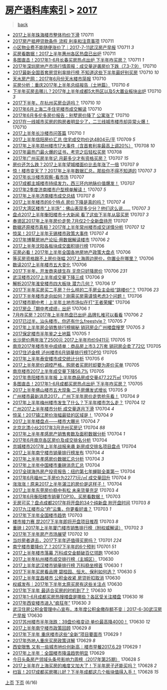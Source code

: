 [房产语料库索引](../../README.md)  > [2017](2017.md)
====
> [back](../README.md)

- [2017上半年珠海楼市整体均价下滑](http://jkwz.applinzi.com/ittc/6988988817695310853.html#2017%E4%B8%8A%E5%8D%8A%E5%B9%B4%E7%8F%A0%E6%B5%B7%E6%A5%BC%E5%B8%82%E6%95%B4%E4%BD%93%E5%9D%87%E4%BB%B7%E4%B8%8B%E6%BB%91) 170711  
- [2017房产抵押贷款条件 流程 利率和注意事项](http://jkwz.applinzi.com/ittc/6988978952600028165.html#2017%E6%88%BF%E4%BA%A7%E6%8A%B5%E6%8A%BC%E8%B4%B7%E6%AC%BE%E6%9D%A1%E4%BB%B6+%E6%B5%81%E7%A8%8B+%E5%88%A9%E7%8E%87%E5%92%8C%E6%B3%A8%E6%84%8F%E4%BA%8B%E9%A1%B9) 170711  
- [小区物业费不能随便涨价了｜2017-7-11武汉房产早报](http://jkwz.applinzi.com/ittc/6988956709195088901.html#%E5%B0%8F%E5%8C%BA%E7%89%A9%E4%B8%9A%E8%B4%B9%E4%B8%8D%E8%83%BD%E9%9A%8F%E4%BE%BF%E6%B6%A8%E4%BB%B7%E4%BA%86%EF%BD%9C2017-7-11%E6%AD%A6%E6%B1%89%E6%88%BF%E4%BA%A7%E6%97%A9%E6%8A%A5) 170711 *3* 
- [买房看数据！2017上半年惠州各区热盘已出炉](http://jkwz.applinzi.com/ittc/6988910515202819088.html#%E4%B9%B0%E6%88%BF%E7%9C%8B%E6%95%B0%E6%8D%AE%EF%BC%812017%E4%B8%8A%E5%8D%8A%E5%B9%B4%E6%83%A0%E5%B7%9E%E5%90%84%E5%8C%BA%E7%83%AD%E7%9B%98%E5%B7%B2%E5%87%BA%E7%82%89) 170711  
- [多图直击！2017年1-6月长春买房热点出炉 下半年咋买房？](http://jkwz.applinzi.com/ittc/6988910579337921552.html#%E5%A4%9A%E5%9B%BE%E7%9B%B4%E5%87%BB%EF%BC%812017%E5%B9%B41-6%E6%9C%88%E9%95%BF%E6%98%A5%E4%B9%B0%E6%88%BF%E7%83%AD%E7%82%B9%E5%87%BA%E7%82%89+%E4%B8%8B%E5%8D%8A%E5%B9%B4%E5%92%8B%E4%B9%B0%E6%88%BF%EF%BC%9F) 170711 *1* 
- [2017年深圳房地产市场行情周报：成交量逆袭房价下跌（7.3-7.9）](http://jkwz.applinzi.com/ittc/6988731161306989573.html#2017%E5%B9%B4%E6%B7%B1%E5%9C%B3%E6%88%BF%E5%9C%B0%E4%BA%A7%E5%B8%82%E5%9C%BA%E8%A1%8C%E6%83%85%E5%91%A8%E6%8A%A5%EF%BC%9A%E6%88%90%E4%BA%A4%E9%87%8F%E9%80%86%E8%A2%AD%E6%88%BF%E4%BB%B7%E4%B8%8B%E8%B7%8C%EF%BC%887.3-7.9%EF%BC%89) 170710  
- [2017最新全国首套房贷利率排行榜 不知道这些下半年最好别买房](http://jkwz.applinzi.com/ittc/6988727916228510724.html#2017%E6%9C%80%E6%96%B0%E5%85%A8%E5%9B%BD%E9%A6%96%E5%A5%97%E6%88%BF%E8%B4%B7%E5%88%A9%E7%8E%87%E6%8E%92%E8%A1%8C%E6%A6%9C+%E4%B8%8D%E7%9F%A5%E9%81%93%E8%BF%99%E4%BA%9B%E4%B8%8B%E5%8D%8A%E5%B9%B4%E6%9C%80%E5%A5%BD%E5%88%AB%E4%B9%B0%E6%88%BF) 170710 *10* 
- [天水房产网：2017年6月份天水楼市简报](http://jkwz.applinzi.com/ittc/6988702423991190533.html#%E5%A4%A9%E6%B0%B4%E6%88%BF%E4%BA%A7%E7%BD%91%EF%BC%9A2017%E5%B9%B46%E6%9C%88%E4%BB%BD%E5%A4%A9%E6%B0%B4%E6%A5%BC%E5%B8%82%E7%AE%80%E6%8A%A5) 170710  
- [买房分析：重庆2017年上半年总结报告（土地篇）](http://jkwz.applinzi.com/ittc/6988685937792779268.html#%E4%B9%B0%E6%88%BF%E5%88%86%E6%9E%90%EF%BC%9A%E9%87%8D%E5%BA%862017%E5%B9%B4%E4%B8%8A%E5%8D%8A%E5%B9%B4%E6%80%BB%E7%BB%93%E6%8A%A5%E5%91%8A%EF%BC%88%E5%9C%9F%E5%9C%B0%E7%AF%87%EF%BC%89) 170710 *6* 
- [下半年买房去哪儿？2017年上半年成都5大热区以及5大置业板块出炉](http://jkwz.applinzi.com/ittc/6988685755336360977.html#%E4%B8%8B%E5%8D%8A%E5%B9%B4%E4%B9%B0%E6%88%BF%E5%8E%BB%E5%93%AA%E5%84%BF%EF%BC%9F2017%E5%B9%B4%E4%B8%8A%E5%8D%8A%E5%B9%B4%E6%88%90%E9%83%BD5%E5%A4%A7%E7%83%AD%E5%8C%BA%E4%BB%A5%E5%8F%8A5%E5%A4%A7%E7%BD%AE%E4%B8%9A%E6%9D%BF%E5%9D%97%E5%87%BA%E7%82%89) 170710 *3* 
- [2017下半年，在杭州买房合适吗？](http://jkwz.applinzi.com/ittc/6988667351464412165.html#2017%E4%B8%8B%E5%8D%8A%E5%B9%B4%EF%BC%8C%E5%9C%A8%E6%9D%AD%E5%B7%9E%E4%B9%B0%E6%88%BF%E5%90%88%E9%80%82%E5%90%97%EF%BC%9F) 170710 *10* 
- [2017年6月上海二手住宅楼市成交解读](http://jkwz.applinzi.com/ittc/6988630542265091077.html#2017%E5%B9%B46%E6%9C%88%E4%B8%8A%E6%B5%B7%E4%BA%8C%E6%89%8B%E4%BD%8F%E5%AE%85%E6%A5%BC%E5%B8%82%E6%88%90%E4%BA%A4%E8%A7%A3%E8%AF%BB) 170710  
- [2017年6月多伦多房价报告：别墅房价降了 公寓涨了](http://jkwz.applinzi.com/ittc/6988629630402429957.html#2017%E5%B9%B46%E6%9C%88%E5%A4%9A%E4%BC%A6%E5%A4%9A%E6%88%BF%E4%BB%B7%E6%8A%A5%E5%91%8A%EF%BC%9A%E5%88%AB%E5%A2%85%E6%88%BF%E4%BB%B7%E9%99%8D%E4%BA%86+%E5%85%AC%E5%AF%93%E6%B6%A8%E4%BA%86) 170710  
- [2017在一线城市买房的购房者明显少了，二三线城市楼市却异常火爆！](http://jkwz.applinzi.com/ittc/6988622015513494532.html#2017%E5%9C%A8%E4%B8%80%E7%BA%BF%E5%9F%8E%E5%B8%82%E4%B9%B0%E6%88%BF%E7%9A%84%E8%B4%AD%E6%88%BF%E8%80%85%E6%98%8E%E6%98%BE%E5%B0%91%E4%BA%86%EF%BC%8C%E4%BA%8C%E4%B8%89%E7%BA%BF%E5%9F%8E%E5%B8%82%E6%A5%BC%E5%B8%82%E5%8D%B4%E5%BC%82%E5%B8%B8%E7%81%AB%E7%88%86%EF%BC%81) 170710  
- [2017上半年长沙楼市问答篇](http://jkwz.applinzi.com/ittc/6988592652524979217.html#2017%E4%B8%8A%E5%8D%8A%E5%B9%B4%E9%95%BF%E6%B2%99%E6%A5%BC%E5%B8%82%E9%97%AE%E7%AD%94%E7%AF%87) 170710 *1* 
- [2017上半年信阳房价汇总 住宅成交均价达4804元/平](http://jkwz.applinzi.com/ittc/6988256020496122885.html#2017%E4%B8%8A%E5%8D%8A%E5%B9%B4%E4%BF%A1%E9%98%B3%E6%88%BF%E4%BB%B7%E6%B1%87%E6%80%BB+%E4%BD%8F%E5%AE%85%E6%88%90%E4%BA%A4%E5%9D%87%E4%BB%B7%E8%BE%BE4804%E5%85%83%2F%E5%B9%B3) 170709 *5* 
- [2017年上半年郑州楼市17大事件（含首套利率最高上调20%）](http://jkwz.applinzi.com/ittc/6987922318821950468.html#2017%E5%B9%B4%E4%B8%8A%E5%8D%8A%E5%B9%B4%E9%83%91%E5%B7%9E%E6%A5%BC%E5%B8%8217%E5%A4%A7%E4%BA%8B%E4%BB%B6%EF%BC%88%E5%90%AB%E9%A6%96%E5%A5%97%E5%88%A9%E7%8E%87%E6%9C%80%E9%AB%98%E4%B8%8A%E8%B0%8320%25%EF%BC%89) 170708 *10* 
- [2017年最热门最火爆的证书，考完之后轻松买房](http://jkwz.applinzi.com/ittc/6987686091359257605.html#2017%E5%B9%B4%E6%9C%80%E7%83%AD%E9%97%A8%E6%9C%80%E7%81%AB%E7%88%86%E7%9A%84%E8%AF%81%E4%B9%A6%EF%BC%8C%E8%80%83%E5%AE%8C%E4%B9%8B%E5%90%8E%E8%BD%BB%E6%9D%BE%E4%B9%B0%E6%88%BF) 170708  
- [2017年广州买房半年记 月薪多少才有资格买房？](http://jkwz.applinzi.com/ittc/6987631180701500420.html#2017%E5%B9%B4%E5%B9%BF%E5%B7%9E%E4%B9%B0%E6%88%BF%E5%8D%8A%E5%B9%B4%E8%AE%B0+%E6%9C%88%E8%96%AA%E5%A4%9A%E5%B0%91%E6%89%8D%E6%9C%89%E8%B5%84%E6%A0%BC%E4%B9%B0%E6%88%BF%EF%BC%9F) 170707 *15* 
- [房价还怎么跌？2017上半年望城楼面价比去年涨了一倍](http://jkwz.applinzi.com/ittc/6987613749769667600.html#%E6%88%BF%E4%BB%B7%E8%BF%98%E6%80%8E%E4%B9%88%E8%B7%8C%EF%BC%9F2017%E4%B8%8A%E5%8D%8A%E5%B9%B4%E6%9C%9B%E5%9F%8E%E6%A5%BC%E9%9D%A2%E4%BB%B7%E6%AF%94%E5%8E%BB%E5%B9%B4%E6%B6%A8%E4%BA%86%E4%B8%80%E5%80%8D) 170707 *9* 
- [惊！楼市变天了？2017年上半年数据汇总，那些你不得不知道的](http://jkwz.applinzi.com/ittc/6987592181907719184.html#%E6%83%8A%EF%BC%81%E6%A5%BC%E5%B8%82%E5%8F%98%E5%A4%A9%E4%BA%86%EF%BC%9F2017%E5%B9%B4%E4%B8%8A%E5%8D%8A%E5%B9%B4%E6%95%B0%E6%8D%AE%E6%B1%87%E6%80%BB%EF%BC%8C%E9%82%A3%E4%BA%9B%E4%BD%A0%E4%B8%8D%E5%BE%97%E4%B8%8D%E7%9F%A5%E9%81%93%E7%9A%84) 170707 *3* 
- [2017年长沙楼市观察-看市场](http://jkwz.applinzi.com/ittc/6987573673882813456.html#2017%E5%B9%B4%E9%95%BF%E6%B2%99%E6%A5%BC%E5%B8%82%E8%A7%82%E5%AF%9F-%E7%9C%8B%E5%B8%82%E5%9C%BA) 170707  
- [2017成都主城楼市持续发力，西三环内地脉价值爆发！](http://jkwz.applinzi.com/ittc/6987568577908311045.html#2017%E6%88%90%E9%83%BD%E4%B8%BB%E5%9F%8E%E6%A5%BC%E5%B8%82%E6%8C%81%E7%BB%AD%E5%8F%91%E5%8A%9B%EF%BC%8C%E8%A5%BF%E4%B8%89%E7%8E%AF%E5%86%85%E5%9C%B0%E8%84%89%E4%BB%B7%E5%80%BC%E7%88%86%E5%8F%91%EF%BC%81) 170707  
- [2017年2季度济南楼市户型榜单解读！](http://jkwz.applinzi.com/ittc/6987559549530539013.html#2017%E5%B9%B42%E5%AD%A3%E5%BA%A6%E6%B5%8E%E5%8D%97%E6%A5%BC%E5%B8%82%E6%88%B7%E5%9E%8B%E6%A6%9C%E5%8D%95%E8%A7%A3%E8%AF%BB%EF%BC%81) 170707 *5* 
- [2017年上半年济南楼市成交总结](http://jkwz.applinzi.com/ittc/6987502906847527940.html#2017%E5%B9%B4%E4%B8%8A%E5%8D%8A%E5%B9%B4%E6%B5%8E%E5%8D%97%E6%A5%BC%E5%B8%82%E6%88%90%E4%BA%A4%E6%80%BB%E7%BB%93) 170707 *8* 
- [2017上半年楼市的6个特点 房价下降是真的吗？](http://jkwz.applinzi.com/ittc/6987499789137478672.html#2017%E4%B8%8A%E5%8D%8A%E5%B9%B4%E6%A5%BC%E5%B8%82%E7%9A%846%E4%B8%AA%E7%89%B9%E7%82%B9+%E6%88%BF%E4%BB%B7%E4%B8%8B%E9%99%8D%E6%98%AF%E7%9C%9F%E7%9A%84%E5%90%97%EF%BC%9F) 170707 *4* 
- [2017大湾区楼市“上半场”：佛山表现多少分？他们这么说……](http://jkwz.applinzi.com/ittc/6987472967976879120.html#2017%E5%A4%A7%E6%B9%BE%E5%8C%BA%E6%A5%BC%E5%B8%82%E2%80%9C%E4%B8%8A%E5%8D%8A%E5%9C%BA%E2%80%9D%EF%BC%9A%E4%BD%9B%E5%B1%B1%E8%A1%A8%E7%8E%B0%E5%A4%9A%E5%B0%91%E5%88%86%EF%BC%9F%E4%BB%96%E4%BB%AC%E8%BF%99%E4%B9%88%E8%AF%B4%E2%80%A6%E2%80%A6) 170707 *3* 
- [盘点2017上半年衡阳楼市十大新闻 看了这些下半年从容买房](http://jkwz.applinzi.com/ittc/6987375835919942660.html#%E7%9B%98%E7%82%B92017%E4%B8%8A%E5%8D%8A%E5%B9%B4%E8%A1%A1%E9%98%B3%E6%A5%BC%E5%B8%82%E5%8D%81%E5%A4%A7%E6%96%B0%E9%97%BB+%E7%9C%8B%E4%BA%86%E8%BF%99%E4%BA%9B%E4%B8%8B%E5%8D%8A%E5%B9%B4%E4%BB%8E%E5%AE%B9%E4%B9%B0%E6%88%BF) 170707 *3* 
- [奉贤区2017年上半年房价走势 7月仅2个全新盘待开](http://jkwz.applinzi.com/ittc/6987347512246404112.html#%E5%A5%89%E8%B4%A4%E5%8C%BA2017%E5%B9%B4%E4%B8%8A%E5%8D%8A%E5%B9%B4%E6%88%BF%E4%BB%B7%E8%B5%B0%E5%8A%BF+7%E6%9C%88%E4%BB%852%E4%B8%AA%E5%85%A8%E6%96%B0%E7%9B%98%E5%BE%85%E5%BC%80) 170707  
- [数据还原楼市真相？2017年上半年常州楼市成交详情分析](http://jkwz.applinzi.com/ittc/6987339872267142160.html#%E6%95%B0%E6%8D%AE%E8%BF%98%E5%8E%9F%E6%A5%BC%E5%B8%82%E7%9C%9F%E7%9B%B8%EF%BC%9F2017%E5%B9%B4%E4%B8%8A%E5%8D%8A%E5%B9%B4%E5%B8%B8%E5%B7%9E%E6%A5%BC%E5%B8%82%E6%88%90%E4%BA%A4%E8%AF%A6%E6%83%85%E5%88%86%E6%9E%90) 170707 *12* 
- [惊呆！2017上半年无锡楼市政策大事件](http://jkwz.applinzi.com/ittc/6987339872187450384.html#%E6%83%8A%E5%91%86%EF%BC%812017%E4%B8%8A%E5%8D%8A%E5%B9%B4%E6%97%A0%E9%94%A1%E6%A5%BC%E5%B8%82%E6%94%BF%E7%AD%96%E5%A4%A7%E4%BA%8B%E4%BB%B6) 170707 *4* 
- [2017年博鳌房地产论坛·用数据解读楼市](http://jkwz.applinzi.com/ittc/6987255344685122565.html#2017%E5%B9%B4%E5%8D%9A%E9%B3%8C%E6%88%BF%E5%9C%B0%E4%BA%A7%E8%AE%BA%E5%9D%9B%C2%B7%E7%94%A8%E6%95%B0%E6%8D%AE%E8%A7%A3%E8%AF%BB%E6%A5%BC%E5%B8%82) 170706 *2* 
- [2017上半年沈阳各板块成交面积排行榜](http://jkwz.applinzi.com/ittc/6987217264859153425.html#2017%E4%B8%8A%E5%8D%8A%E5%B9%B4%E6%B2%88%E9%98%B3%E5%90%84%E6%9D%BF%E5%9D%97%E6%88%90%E4%BA%A4%E9%9D%A2%E7%A7%AF%E6%8E%92%E8%A1%8C%E6%A6%9C) 170706  
- [买房必看！2017年上半年全国各地房地产政策大盘点](http://jkwz.applinzi.com/ittc/6987208205573555217.html#%E4%B9%B0%E6%88%BF%E5%BF%85%E7%9C%8B%EF%BC%812017%E5%B9%B4%E4%B8%8A%E5%8D%8A%E5%B9%B4%E5%85%A8%E5%9B%BD%E5%90%84%E5%9C%B0%E6%88%BF%E5%9C%B0%E4%BA%A7%E6%94%BF%E7%AD%96%E5%A4%A7%E7%9B%98%E7%82%B9) 170706  
- [等买房资格跟不上房价涨幅 2017上海周边房价，你置业在哪里？](http://jkwz.applinzi.com/ittc/6987205598650041348.html#%E7%AD%89%E4%B9%B0%E6%88%BF%E8%B5%84%E6%A0%BC%E8%B7%9F%E4%B8%8D%E4%B8%8A%E6%88%BF%E4%BB%B7%E6%B6%A8%E5%B9%85+2017%E4%B8%8A%E6%B5%B7%E5%91%A8%E8%BE%B9%E6%88%BF%E4%BB%B7%EF%BC%8C%E4%BD%A0%E7%BD%AE%E4%B8%9A%E5%9C%A8%E5%93%AA%E9%87%8C%EF%BC%9F) 170706  
- [数读2017上半年楼市五大变化](http://jkwz.applinzi.com/ittc/6987183695977776145.html#%E6%95%B0%E8%AF%BB2017%E4%B8%8A%E5%8D%8A%E5%B9%B4%E6%A5%BC%E5%B8%82%E4%BA%94%E5%A4%A7%E5%8F%98%E5%8C%96) 170706  
- [2017下半年，开发商夹缝生存 无奈只好降房价](http://jkwz.applinzi.com/ittc/6987136193329103877.html#2017%E4%B8%8B%E5%8D%8A%E5%B9%B4%EF%BC%8C%E5%BC%80%E5%8F%91%E5%95%86%E5%A4%B9%E7%BC%9D%E7%94%9F%E5%AD%98+%E6%97%A0%E5%A5%88%E5%8F%AA%E5%A5%BD%E9%99%8D%E6%88%BF%E4%BB%B7) 170706 *231* 
- [武汉楼市2017上半年成交量下降三成](http://jkwz.applinzi.com/ittc/6987129904368714768.html#%E6%AD%A6%E6%B1%89%E6%A5%BC%E5%B8%822017%E4%B8%8A%E5%8D%8A%E5%B9%B4%E6%88%90%E4%BA%A4%E9%87%8F%E4%B8%8B%E9%99%8D%E4%B8%89%E6%88%90) 170706 *9* 
- [解析2017年淮安楼市四大板块 潜力几何？](http://jkwz.applinzi.com/ittc/6987126786331509776.html#%E8%A7%A3%E6%9E%902017%E5%B9%B4%E6%B7%AE%E5%AE%89%E6%A5%BC%E5%B8%82%E5%9B%9B%E5%A4%A7%E6%9D%BF%E5%9D%97+%E6%BD%9C%E5%8A%9B%E5%87%A0%E4%BD%95%EF%BC%9F) 170706 *17* 
- [2017下半年买房买二手房？什么样的二手房业主会给“跳楼价”？](http://jkwz.applinzi.com/ittc/6987121915427554321.html#2017%E4%B8%8B%E5%8D%8A%E5%B9%B4%E4%B9%B0%E6%88%BF%E4%B9%B0%E4%BA%8C%E6%89%8B%E6%88%BF%EF%BC%9F%E4%BB%80%E4%B9%88%E6%A0%B7%E7%9A%84%E4%BA%8C%E6%89%8B%E6%88%BF%E4%B8%9A%E4%B8%BB%E4%BC%9A%E7%BB%99%E2%80%9C%E8%B7%B3%E6%A5%BC%E4%BB%B7%E2%80%9D%EF%BC%9F) 170706 *23* 
- [2017下半年楼市走向如何？刚需买房需谨慎考虑3个问题！](http://jkwz.applinzi.com/ittc/6987120589687751696.html#2017%E4%B8%8B%E5%8D%8A%E5%B9%B4%E6%A5%BC%E5%B8%82%E8%B5%B0%E5%90%91%E5%A6%82%E4%BD%95%EF%BC%9F%E5%88%9A%E9%9C%80%E4%B9%B0%E6%88%BF%E9%9C%80%E8%B0%A8%E6%85%8E%E8%80%83%E8%99%913%E4%B8%AA%E9%97%AE%E9%A2%98%EF%BC%81) 170706  
- [2017楼市期中考｜上半年土地市场似在打“王者荣耀”](http://jkwz.applinzi.com/ittc/6987118094055899920.html#2017%E6%A5%BC%E5%B8%82%E6%9C%9F%E4%B8%AD%E8%80%83%EF%BD%9C%E4%B8%8A%E5%8D%8A%E5%B9%B4%E5%9C%9F%E5%9C%B0%E5%B8%82%E5%9C%BA%E4%BC%BC%E5%9C%A8%E6%89%93%E2%80%9C%E7%8E%8B%E8%80%85%E8%8D%A3%E8%80%80%E2%80%9D) 170706  
- [2017房企「期中考成绩」出炉](http://jkwz.applinzi.com/ittc/6987117867341186053.html#2017%E6%88%BF%E4%BC%81%E3%80%8C%E6%9C%9F%E4%B8%AD%E8%80%83%E6%88%90%E7%BB%A9%E3%80%8D%E5%87%BA%E7%82%89) 170706 *1* 
- [7月咋买房？2017年上半年热盘已出炉 品牌扎堆可以看看](http://jkwz.applinzi.com/ittc/6987111648597640209.html#7%E6%9C%88%E5%92%8B%E4%B9%B0%E6%88%BF%EF%BC%9F2017%E5%B9%B4%E4%B8%8A%E5%8D%8A%E5%B9%B4%E7%83%AD%E7%9B%98%E5%B7%B2%E5%87%BA%E7%82%89+%E5%93%81%E7%89%8C%E6%89%8E%E5%A0%86%E5%8F%AF%E4%BB%A5%E7%9C%8B%E7%9C%8B) 170706 *2* 
- [2017已过半，汕头楼市，你还有什么freestyle？](http://jkwz.applinzi.com/ittc/6986867577232819205.html#2017%E5%B7%B2%E8%BF%87%E5%8D%8A%EF%BC%8C%E6%B1%95%E5%A4%B4%E6%A5%BC%E5%B8%82%EF%BC%8C%E4%BD%A0%E8%BF%98%E6%9C%89%E4%BB%80%E4%B9%88freestyle%EF%BC%9F) 170705 *7* 
- [2017年上半年房企销售排行榜揭秘 销冠房企广州楼盘搜罗](http://jkwz.applinzi.com/ittc/6986863926086992913.html#2017%E5%B9%B4%E4%B8%8A%E5%8D%8A%E5%B9%B4%E6%88%BF%E4%BC%81%E9%94%80%E5%94%AE%E6%8E%92%E8%A1%8C%E6%A6%9C%E6%8F%AD%E7%A7%98+%E9%94%80%E5%86%A0%E6%88%BF%E4%BC%81%E5%B9%BF%E5%B7%9E%E6%A5%BC%E7%9B%98%E6%90%9C%E7%BD%97) 170705 *3* 
- [2017保定楼市半年鉴之土地篇](http://jkwz.applinzi.com/ittc/6986859044193960976.html#2017%E4%BF%9D%E5%AE%9A%E6%A5%BC%E5%B8%82%E5%8D%8A%E5%B9%B4%E9%89%B4%E4%B9%8B%E5%9C%9F%E5%9C%B0%E7%AF%87) 170705 *1* 
- [长沙房价两年涨了2500元 2017上半年均价9411元](http://jkwz.applinzi.com/ittc/6986847693958546449.html#%E9%95%BF%E6%B2%99%E6%88%BF%E4%BB%B7%E4%B8%A4%E5%B9%B4%E6%B6%A8%E4%BA%862500%E5%85%83+2017%E4%B8%8A%E5%8D%8A%E5%B9%B4%E5%9D%87%E4%BB%B79411%E5%85%83) 170705 *15* 
- [南京2017年楼市年中成绩单：商品房上市3.2万套 销冠房企卖了72亿](http://jkwz.applinzi.com/ittc/6986774040696849425.html#%E5%8D%97%E4%BA%AC2017%E5%B9%B4%E6%A5%BC%E5%B8%82%E5%B9%B4%E4%B8%AD%E6%88%90%E7%BB%A9%E5%8D%95%EF%BC%9A%E5%95%86%E5%93%81%E6%88%BF%E4%B8%8A%E5%B8%823.2%E4%B8%87%E5%A5%97+%E9%94%80%E5%86%A0%E6%88%BF%E4%BC%81%E5%8D%96%E4%BA%8672%E4%BA%BF) 170705  
- [2017住泸金榜 泸州楼市6月销量排行榜TOP10](http://jkwz.applinzi.com/ittc/6986836437805564932.html#2017%E4%BD%8F%E6%B3%B8%E9%87%91%E6%A6%9C+%E6%B3%B8%E5%B7%9E%E6%A5%BC%E5%B8%826%E6%9C%88%E9%94%80%E9%87%8F%E6%8E%92%E8%A1%8C%E6%A6%9CTOP10) 170705  
- [2017年上半年泰安楼市成交统计分析](http://jkwz.applinzi.com/ittc/6986817402586006544.html#2017%E5%B9%B4%E4%B8%8A%E5%8D%8A%E5%B9%B4%E6%B3%B0%E5%AE%89%E6%A5%BC%E5%B8%82%E6%88%90%E4%BA%A4%E7%BB%9F%E8%AE%A1%E5%88%86%E6%9E%90) 170705 *6* 
- [2017上半年房价调控严格，购房者买房时却要为差价买单](http://jkwz.applinzi.com/ittc/6986811503939175428.html#2017%E4%B8%8A%E5%8D%8A%E5%B9%B4%E6%88%BF%E4%BB%B7%E8%B0%83%E6%8E%A7%E4%B8%A5%E6%A0%BC%EF%BC%8C%E8%B4%AD%E6%88%BF%E8%80%85%E4%B9%B0%E6%88%BF%E6%97%B6%E5%8D%B4%E8%A6%81%E4%B8%BA%E5%B7%AE%E4%BB%B7%E4%B9%B0%E5%8D%95) 170705  
- [南京楼市2017上半年成交量下降56.7%](http://jkwz.applinzi.com/ittc/6986762009478431749.html#%E5%8D%97%E4%BA%AC%E6%A5%BC%E5%B8%822017%E4%B8%8A%E5%8D%8A%E5%B9%B4%E6%88%90%E4%BA%A4%E9%87%8F%E4%B8%8B%E9%99%8D56.7%25) 170705  
- [2017年贵阳楼市半年报 上半年商品房成交量477.22万㎡](http://jkwz.applinzi.com/ittc/6986754307465413636.html#2017%E5%B9%B4%E8%B4%B5%E9%98%B3%E6%A5%BC%E5%B8%82%E5%8D%8A%E5%B9%B4%E6%8A%A5+%E4%B8%8A%E5%8D%8A%E5%B9%B4%E5%95%86%E5%93%81%E6%88%BF%E6%88%90%E4%BA%A4%E9%87%8F477.22%E4%B8%87%E3%8E%A1) 170705  
- [多图直击！2017年1-6月成都买房热点出炉 下半年咋买房？](http://jkwz.applinzi.com/ittc/6986734589417358352.html#%E5%A4%9A%E5%9B%BE%E7%9B%B4%E5%87%BB%EF%BC%812017%E5%B9%B41-6%E6%9C%88%E6%88%90%E9%83%BD%E4%B9%B0%E6%88%BF%E7%83%AD%E7%82%B9%E5%87%BA%E7%82%89+%E4%B8%8B%E5%8D%8A%E5%B9%B4%E5%92%8B%E4%B9%B0%E6%88%BF%EF%BC%9F) 170705  
- [2017上半年佛山楼市五大现象 二手房爆发式增长](http://jkwz.applinzi.com/ittc/6986705945085084688.html#2017%E4%B8%8A%E5%8D%8A%E5%B9%B4%E4%BD%9B%E5%B1%B1%E6%A5%BC%E5%B8%82%E4%BA%94%E5%A4%A7%E7%8E%B0%E8%B1%A1+%E4%BA%8C%E6%89%8B%E6%88%BF%E7%88%86%E5%8F%91%E5%BC%8F%E5%A2%9E%E9%95%BF) 170705 *9* 
- [广州楼市最新消息2017，广州下半年房价走势抢先看！](http://jkwz.applinzi.com/ittc/6986492151520035844.html#%E5%B9%BF%E5%B7%9E%E6%A5%BC%E5%B8%82%E6%9C%80%E6%96%B0%E6%B6%88%E6%81%AF2017%EF%BC%8C%E5%B9%BF%E5%B7%9E%E4%B8%8B%E5%8D%8A%E5%B9%B4%E6%88%BF%E4%BB%B7%E8%B5%B0%E5%8A%BF%E6%8A%A2%E5%85%88%E7%9C%8B%EF%BC%81) 170704 *9* 
- [2017年上半年梅州楼市发生了什么？下半年楼市怎么走？](http://jkwz.applinzi.com/ittc/6986491358058382341.html#2017%E5%B9%B4%E4%B8%8A%E5%8D%8A%E5%B9%B4%E6%A2%85%E5%B7%9E%E6%A5%BC%E5%B8%82%E5%8F%91%E7%94%9F%E4%BA%86%E4%BB%80%E4%B9%88%EF%BC%9F%E4%B8%8B%E5%8D%8A%E5%B9%B4%E6%A5%BC%E5%B8%82%E6%80%8E%E4%B9%88%E8%B5%B0%EF%BC%9F) 170704 *12* 
- [广州2017上半年楼市分析 成交量逐月下滑](http://jkwz.applinzi.com/ittc/6986491256036131845.html#%E5%B9%BF%E5%B7%9E2017%E4%B8%8A%E5%8D%8A%E5%B9%B4%E6%A5%BC%E5%B8%82%E5%88%86%E6%9E%90+%E6%88%90%E4%BA%A4%E9%87%8F%E9%80%90%E6%9C%88%E4%B8%8B%E6%BB%91) 170704 *4* 
- [惊呆！2017镇江房价涨幅最猛的区域是！](http://jkwz.applinzi.com/ittc/6986467412802012165.html#%E6%83%8A%E5%91%86%EF%BC%812017%E9%95%87%E6%B1%9F%E6%88%BF%E4%BB%B7%E6%B6%A8%E5%B9%85%E6%9C%80%E7%8C%9B%E7%9A%84%E5%8C%BA%E5%9F%9F%E6%98%AF%EF%BC%81) 170704 *9* 
- [2017上半年楼盘点——楼市大曝光](http://jkwz.applinzi.com/ittc/6986463451911029764.html#2017%E4%B8%8A%E5%8D%8A%E5%B9%B4%E6%A5%BC%E7%9B%98%E7%82%B9%E2%80%94%E2%80%94%E6%A5%BC%E5%B8%82%E5%A4%A7%E6%9B%9D%E5%85%89) 170704 *7* 
- [北京北漂小伙2017年3月沧州买房记](http://jkwz.applinzi.com/ittc/6986460119872046084.html#%E5%8C%97%E4%BA%AC%E5%8C%97%E6%BC%82%E5%B0%8F%E4%BC%992017%E5%B9%B43%E6%9C%88%E6%B2%A7%E5%B7%9E%E4%B9%B0%E6%88%BF%E8%AE%B0) 170704 *88* 
- [2017年上半年孝感房产销售套数及面积数据分析](http://jkwz.applinzi.com/ittc/6986456757285946372.html#2017%E5%B9%B4%E4%B8%8A%E5%8D%8A%E5%B9%B4%E5%AD%9D%E6%84%9F%E6%88%BF%E4%BA%A7%E9%94%80%E5%94%AE%E5%A5%97%E6%95%B0%E5%8F%8A%E9%9D%A2%E7%A7%AF%E6%95%B0%E6%8D%AE%E5%88%86%E6%9E%90) 170704 *1* 
- [2017年6月南京各区房价及成交排名分析](http://jkwz.applinzi.com/ittc/6986454360815830020.html#2017%E5%B9%B46%E6%9C%88%E5%8D%97%E4%BA%AC%E5%90%84%E5%8C%BA%E6%88%BF%E4%BB%B7%E5%8F%8A%E6%88%90%E4%BA%A4%E6%8E%92%E5%90%8D%E5%88%86%E6%9E%90) 170704  
- [京城楼市2017年上半年战报来袭 新房成交排名项目盘点](http://jkwz.applinzi.com/ittc/6986414336321782789.html#%E4%BA%AC%E5%9F%8E%E6%A5%BC%E5%B8%822017%E5%B9%B4%E4%B8%8A%E5%8D%8A%E5%B9%B4%E6%88%98%E6%8A%A5%E6%9D%A5%E8%A2%AD+%E6%96%B0%E6%88%BF%E6%88%90%E4%BA%A4%E6%8E%92%E5%90%8D%E9%A1%B9%E7%9B%AE%E7%9B%98%E7%82%B9) 170704  
- [2017上半年南宁楼市销量排行榜发布](http://jkwz.applinzi.com/ittc/6986120167959299076.html#2017%E4%B8%8A%E5%8D%8A%E5%B9%B4%E5%8D%97%E5%AE%81%E6%A5%BC%E5%B8%82%E9%94%80%E9%87%8F%E6%8E%92%E8%A1%8C%E6%A6%9C%E5%8F%91%E5%B8%83) 170704 *4* 
- [2017年上半年孝感房价数据汇总分析](http://jkwz.applinzi.com/ittc/6986389613953156101.html#2017%E5%B9%B4%E4%B8%8A%E5%8D%8A%E5%B9%B4%E5%AD%9D%E6%84%9F%E6%88%BF%E4%BB%B7%E6%95%B0%E6%8D%AE%E6%B1%87%E6%80%BB%E5%88%86%E6%9E%90) 170704 *3* 
- [2017年上半年中国楼市重磅消息汇总](http://jkwz.applinzi.com/ittc/6986389439612716037.html#2017%E5%B9%B4%E4%B8%8A%E5%8D%8A%E5%B9%B4%E4%B8%AD%E5%9B%BD%E6%A5%BC%E5%B8%82%E9%87%8D%E7%A3%85%E6%B6%88%E6%81%AF%E6%B1%87%E6%80%BB) 170704  
- [2017全球海外房产投资报告：纽约第七年蝉联全美第一](http://jkwz.applinzi.com/ittc/6986382763853612037.html#2017%E5%85%A8%E7%90%83%E6%B5%B7%E5%A4%96%E6%88%BF%E4%BA%A7%E6%8A%95%E8%B5%84%E6%8A%A5%E5%91%8A%EF%BC%9A%E7%BA%BD%E7%BA%A6%E7%AC%AC%E4%B8%83%E5%B9%B4%E8%9D%89%E8%81%94%E5%85%A8%E7%BE%8E%E7%AC%AC%E4%B8%80) 170704  
- [2017年6月福州二手房价为22771元/㎡ 成交量回升](http://jkwz.applinzi.com/ittc/6986368371388843013.html#2017%E5%B9%B46%E6%9C%88%E7%A6%8F%E5%B7%9E%E4%BA%8C%E6%89%8B%E6%88%BF%E4%BB%B7%E4%B8%BA22771%E5%85%83%2F%E3%8E%A1+%E6%88%90%E4%BA%A4%E9%87%8F%E5%9B%9E%E5%8D%87) 170704 *9* 
- [涨涨涨！原来2017上半年湛江的房价是这样子！](http://jkwz.applinzi.com/ittc/6986351851199792133.html#%E6%B6%A8%E6%B6%A8%E6%B6%A8%EF%BC%81%E5%8E%9F%E6%9D%A52017%E4%B8%8A%E5%8D%8A%E5%B9%B4%E6%B9%9B%E6%B1%9F%E7%9A%84%E6%88%BF%E4%BB%B7%E6%98%AF%E8%BF%99%E6%A0%B7%E5%AD%90%EF%BC%81) 170704  
- [2017上半年东莞房价稳中有松 未来货量充足](http://jkwz.applinzi.com/ittc/6986133664583648261.html#2017%E4%B8%8A%E5%8D%8A%E5%B9%B4%E4%B8%9C%E8%8E%9E%E6%88%BF%E4%BB%B7%E7%A8%B3%E4%B8%AD%E6%9C%89%E6%9D%BE+%E6%9C%AA%E6%9D%A5%E8%B4%A7%E9%87%8F%E5%85%85%E8%B6%B3) 170703 *4* 
- [2017年6月衡阳楼市销量TOP10，买房看数据！](http://jkwz.applinzi.com/ittc/6986128809467053060.html#2017%E5%B9%B46%E6%9C%88%E8%A1%A1%E9%98%B3%E6%A5%BC%E5%B8%82%E9%94%80%E9%87%8FTOP10%EF%BC%8C%E4%B9%B0%E6%88%BF%E7%9C%8B%E6%95%B0%E6%8D%AE%EF%BC%81) 170703  
- [无房可买？盘点成都2017年将开盘的34个纯新盘 附开盘时间](http://jkwz.applinzi.com/ittc/6986094705937744901.html#%E6%97%A0%E6%88%BF%E5%8F%AF%E4%B9%B0%EF%BC%9F%E7%9B%98%E7%82%B9%E6%88%90%E9%83%BD2017%E5%B9%B4%E5%B0%86%E5%BC%80%E7%9B%98%E7%9A%8434%E4%B8%AA%E7%BA%AF%E6%96%B0%E7%9B%98+%E9%99%84%E5%BC%80%E7%9B%98%E6%97%B6%E9%97%B4) 170703 *8* 
- [2017九江楼市众“府”云集，你更看好谁？](http://jkwz.applinzi.com/ittc/6986091384678122501.html#2017%E4%B9%9D%E6%B1%9F%E6%A5%BC%E5%B8%82%E4%BC%97%E2%80%9C%E5%BA%9C%E2%80%9D%E4%BA%91%E9%9B%86%EF%BC%8C%E4%BD%A0%E6%9B%B4%E7%9C%8B%E5%A5%BD%E8%B0%81%EF%BC%9F) 170703 *1* 
- [2017年下半年全国楼市趋势](http://jkwz.applinzi.com/ittc/6986070841887294469.html#2017%E5%B9%B4%E4%B8%8B%E5%8D%8A%E5%B9%B4%E5%85%A8%E5%9B%BD%E6%A5%BC%E5%B8%82%E8%B6%8B%E5%8A%BF) 170703  
- [楼市接力赛 昆2017下半年即将开盘项目推荐](http://jkwz.applinzi.com/ittc/6986000439441884165.html#%E6%A5%BC%E5%B8%82%E6%8E%A5%E5%8A%9B%E8%B5%9B+%E6%98%862017%E4%B8%8B%E5%8D%8A%E5%B9%B4%E5%8D%B3%E5%B0%86%E5%BC%80%E7%9B%98%E9%A1%B9%E7%9B%AE%E6%8E%A8%E8%8D%90) 170703 *8* 
- [重磅ㅣ2017年上半年厦门楼市销售排行榜（附权威解读）](http://jkwz.applinzi.com/ittc/6985769988123001861.html#%E9%87%8D%E7%A3%85%E3%85%A32017%E5%B9%B4%E4%B8%8A%E5%8D%8A%E5%B9%B4%E5%8E%A6%E9%97%A8%E6%A5%BC%E5%B8%82%E9%94%80%E5%94%AE%E6%8E%92%E8%A1%8C%E6%A6%9C%EF%BC%88%E9%99%84%E6%9D%83%E5%A8%81%E8%A7%A3%E8%AF%BB%EF%BC%89) 170702 *3* 
- [2017年下半年房产市场展望](http://jkwz.applinzi.com/ittc/6985666588416934917.html#2017%E5%B9%B4%E4%B8%8B%E5%8D%8A%E5%B9%B4%E6%88%BF%E4%BA%A7%E5%B8%82%E5%9C%BA%E5%B1%95%E6%9C%9B) 170702 *10* 
- [当炒房者退去，2017下半年还值得买房吗？](http://jkwz.applinzi.com/ittc/6985393661259809796.html#%E5%BD%93%E7%82%92%E6%88%BF%E8%80%85%E9%80%80%E5%8E%BB%EF%BC%8C2017%E4%B8%8B%E5%8D%8A%E5%B9%B4%E8%BF%98%E5%80%BC%E5%BE%97%E4%B9%B0%E6%88%BF%E5%90%97%EF%BC%9F) 170701 *224* 
- [南宁楼市要降价了？2017下半年的6个预判](http://jkwz.applinzi.com/ittc/6985311695193768965.html#%E5%8D%97%E5%AE%81%E6%A5%BC%E5%B8%82%E8%A6%81%E9%99%8D%E4%BB%B7%E4%BA%86%EF%BC%9F2017%E4%B8%8B%E5%8D%8A%E5%B9%B4%E7%9A%846%E4%B8%AA%E9%A2%84%E5%88%A4) 170701 *51* 
- [2017上半年楼市落幕 万科成交金额破百亿领跑](http://jkwz.applinzi.com/ittc/6985111973954847748.html#2017%E4%B8%8A%E5%8D%8A%E5%B9%B4%E6%A5%BC%E5%B8%82%E8%90%BD%E5%B9%95+%E4%B8%87%E7%A7%91%E6%88%90%E4%BA%A4%E9%87%91%E9%A2%9D%E7%A0%B4%E7%99%BE%E4%BA%BF%E9%A2%86%E8%B7%91) 170630  
- [2017上半年杭州楼市成交排行榜（主城区）](http://jkwz.applinzi.com/ittc/6985104390774850565.html#2017%E4%B8%8A%E5%8D%8A%E5%B9%B4%E6%9D%AD%E5%B7%9E%E6%A5%BC%E5%B8%82%E6%88%90%E4%BA%A4%E6%8E%92%E8%A1%8C%E6%A6%9C%EF%BC%88%E4%B8%BB%E5%9F%8E%E5%8C%BA%EF%BC%89) 170630  
- [2017上半年武汉楼市销量排行榜 万科稳坐榜首](http://jkwz.applinzi.com/ittc/6985073811865994244.html#2017%E4%B8%8A%E5%8D%8A%E5%B9%B4%E6%AD%A6%E6%B1%89%E6%A5%BC%E5%B8%82%E9%94%80%E9%87%8F%E6%8E%92%E8%A1%8C%E6%A6%9C+%E4%B8%87%E7%A7%91%E7%A8%B3%E5%9D%90%E6%A6%9C%E9%A6%96) 170630 *1* 
- [2017下半年买房看品牌 碧桂园、恒大、保利如何选？](http://jkwz.applinzi.com/ittc/6985027059100156933.html#2017%E4%B8%8B%E5%8D%8A%E5%B9%B4%E4%B9%B0%E6%88%BF%E7%9C%8B%E5%93%81%E7%89%8C+%E7%A2%A7%E6%A1%82%E5%9B%AD%E3%80%81%E6%81%92%E5%A4%A7%E3%80%81%E4%BF%9D%E5%88%A9%E5%A6%82%E4%BD%95%E9%80%89%EF%BC%9F) 170630 *5* 
- [2017上半年宜昌楼市 公积金收紧 房贷折扣取消](http://jkwz.applinzi.com/ittc/6984976923103855621.html#2017%E4%B8%8A%E5%8D%8A%E5%B9%B4%E5%AE%9C%E6%98%8C%E6%A5%BC%E5%B8%82+%E5%85%AC%E7%A7%AF%E9%87%91%E6%94%B6%E7%B4%A7+%E6%88%BF%E8%B4%B7%E6%8A%98%E6%89%A3%E5%8F%96%E6%B6%88) 170630  
- [权威发布｜2017年下半年太原买房有这些关注点](http://jkwz.applinzi.com/ittc/6984958673968169989.html#%E6%9D%83%E5%A8%81%E5%8F%91%E5%B8%83%EF%BD%9C2017%E5%B9%B4%E4%B8%8B%E5%8D%8A%E5%B9%B4%E5%A4%AA%E5%8E%9F%E4%B9%B0%E6%88%BF%E6%9C%89%E8%BF%99%E4%BA%9B%E5%85%B3%E6%B3%A8%E7%82%B9) 170630  
- [2017年下半年 最适合买房的时机到了？](http://jkwz.applinzi.com/ittc/6984907969433961477.html#2017%E5%B9%B4%E4%B8%8B%E5%8D%8A%E5%B9%B4+%E6%9C%80%E9%80%82%E5%90%88%E4%B9%B0%E6%88%BF%E7%9A%84%E6%97%B6%E6%9C%BA%E5%88%B0%E4%BA%86%EF%BC%9F) 170630 *10* 
- [2017年1-6月成都买房热搜楼盘是哪些？各区受关注楼盘](http://jkwz.applinzi.com/ittc/6984904374554723333.html#2017%E5%B9%B41-6%E6%9C%88%E6%88%90%E9%83%BD%E4%B9%B0%E6%88%BF%E7%83%AD%E6%90%9C%E6%A5%BC%E7%9B%98%E6%98%AF%E5%93%AA%E4%BA%9B%EF%BC%9F%E5%90%84%E5%8C%BA%E5%8F%97%E5%85%B3%E6%B3%A8%E6%A5%BC%E7%9B%98) 170630 *16* 
- [2017年西安楼市进入“疯狂年”](http://jkwz.applinzi.com/ittc/6984894417641931780.html#2017%E5%B9%B4%E8%A5%BF%E5%AE%89%E6%A5%BC%E5%B8%82%E8%BF%9B%E5%85%A5%E2%80%9C%E7%96%AF%E7%8B%82%E5%B9%B4%E2%80%9D) 170630 *3* 
- [武汉住房公积金管理中心宣布，本年度公积金缴存额不变｜2017-6-30武汉房产早报](http://jkwz.applinzi.com/ittc/6984873714297340933.html#%E6%AD%A6%E6%B1%89%E4%BD%8F%E6%88%BF%E5%85%AC%E7%A7%AF%E9%87%91%E7%AE%A1%E7%90%86%E4%B8%AD%E5%BF%83%E5%AE%A3%E5%B8%83%EF%BC%8C%E6%9C%AC%E5%B9%B4%E5%BA%A6%E5%85%AC%E7%A7%AF%E9%87%91%E7%BC%B4%E5%AD%98%E9%A2%9D%E4%B8%8D%E5%8F%98%EF%BD%9C2017-6-30%E6%AD%A6%E6%B1%89%E6%88%BF%E4%BA%A7%E6%97%A9%E6%8A%A5) 170630  
- [2017苏州楼市半年涨跌：39盘价格变动 单价最高降4000！](http://jkwz.applinzi.com/ittc/6984850015464719364.html#2017%E8%8B%8F%E5%B7%9E%E6%A5%BC%E5%B8%82%E5%8D%8A%E5%B9%B4%E6%B6%A8%E8%B7%8C%EF%BC%9A39%E7%9B%98%E4%BB%B7%E6%A0%BC%E5%8F%98%E5%8A%A8+%E5%8D%95%E4%BB%B7%E6%9C%80%E9%AB%98%E9%99%8D4000%EF%BC%81) 170630 *12* 
- [2017上半年南宁楼市政策回顾](http://jkwz.applinzi.com/ittc/6984639018581885956.html#2017%E4%B8%8A%E5%8D%8A%E5%B9%B4%E5%8D%97%E5%AE%81%E6%A5%BC%E5%B8%82%E6%94%BF%E7%AD%96%E5%9B%9E%E9%A1%BE) 170629 *8* 
- [2017年下半年 重庆楼市这些“全新”项目要面市](http://jkwz.applinzi.com/ittc/6984630112963003397.html#2017%E5%B9%B4%E4%B8%8B%E5%8D%8A%E5%B9%B4+%E9%87%8D%E5%BA%86%E6%A5%BC%E5%B8%82%E8%BF%99%E4%BA%9B%E2%80%9C%E5%85%A8%E6%96%B0%E2%80%9D%E9%A1%B9%E7%9B%AE%E8%A6%81%E9%9D%A2%E5%B8%82) 170629 *1* 
- [2017年外地人重庆买房政策详解](http://jkwz.applinzi.com/ittc/6984615216015737860.html#2017%E5%B9%B4%E5%A4%96%E5%9C%B0%E4%BA%BA%E9%87%8D%E5%BA%86%E4%B9%B0%E6%88%BF%E6%94%BF%E7%AD%96%E8%AF%A6%E8%A7%A3) 170629 *8* 
- [西安限售 又有一些城市地价创新高︱楼市早餐2017.6.29](http://jkwz.applinzi.com/ittc/6984547774010754053.html#%E8%A5%BF%E5%AE%89%E9%99%90%E5%94%AE+%E5%8F%88%E6%9C%89%E4%B8%80%E4%BA%9B%E5%9F%8E%E5%B8%82%E5%9C%B0%E4%BB%B7%E5%88%9B%E6%96%B0%E9%AB%98%EF%B8%B1%E6%A5%BC%E5%B8%82%E6%97%A9%E9%A4%902017.6.29) 170629 *1* 
- [2017年上半年：全国楼市降温趋势明显](http://jkwz.applinzi.com/ittc/6984490134001943556.html#2017%E5%B9%B4%E4%B8%8A%E5%8D%8A%E5%B9%B4%EF%BC%9A%E5%85%A8%E5%9B%BD%E6%A5%BC%E5%B8%82%E9%99%8D%E6%B8%A9%E8%B6%8B%E5%8A%BF%E6%98%8E%E6%98%BE) 170629  
- [今日头条房产领域头条号影响力周榜（2017年第25期）](http://jkwz.applinzi.com/ittc/6984295807011275780.html#%E4%BB%8A%E6%97%A5%E5%A4%B4%E6%9D%A1%E6%88%BF%E4%BA%A7%E9%A2%86%E5%9F%9F%E5%A4%B4%E6%9D%A1%E5%8F%B7%E5%BD%B1%E5%93%8D%E5%8A%9B%E5%91%A8%E6%A6%9C%EF%BC%882017%E5%B9%B4%E7%AC%AC25%E6%9C%9F%EF%BC%89) 170628 *5* 
- [2017上半年在上海买房的难度又加大了！下半年房子还能买吗？](http://jkwz.applinzi.com/ittc/6984293441906148356.html#2017%E4%B8%8A%E5%8D%8A%E5%B9%B4%E5%9C%A8%E4%B8%8A%E6%B5%B7%E4%B9%B0%E6%88%BF%E7%9A%84%E9%9A%BE%E5%BA%A6%E5%8F%88%E5%8A%A0%E5%A4%A7%E4%BA%86%EF%BC%81%E4%B8%8B%E5%8D%8A%E5%B9%B4%E6%88%BF%E5%AD%90%E8%BF%98%E8%83%BD%E4%B9%B0%E5%90%97%EF%BC%9F) 170628 *2* 
- [扫盲！2017成都买房哪儿好？下半年成都这几个板块值得入手！](http://jkwz.applinzi.com/ittc/6984258674712118276.html#%E6%89%AB%E7%9B%B2%EF%BC%812017%E6%88%90%E9%83%BD%E4%B9%B0%E6%88%BF%E5%93%AA%E5%84%BF%E5%A5%BD%EF%BC%9F%E4%B8%8B%E5%8D%8A%E5%B9%B4%E6%88%90%E9%83%BD%E8%BF%99%E5%87%A0%E4%B8%AA%E6%9D%BF%E5%9D%97%E5%80%BC%E5%BE%97%E5%85%A5%E6%89%8B%EF%BC%81) 170628 *15* 


 [上页](20177.md) [下页](20175.md)          (6/16)